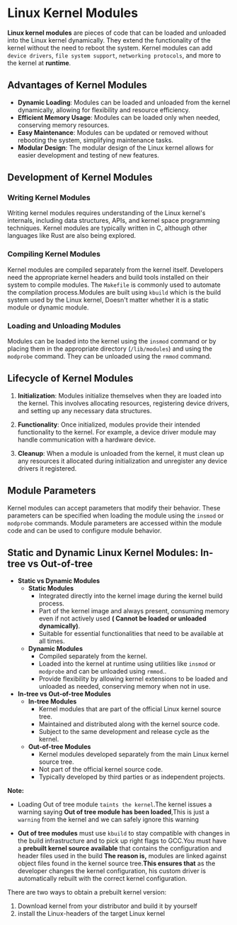 # Linux Kernel Modules


**Linux kernel modules** are pieces of code that can be loaded and unloaded into the Linux kernel dynamically. They extend the functionality of the kernel without the need to reboot the system. Kernel modules can add `device drivers`, `file system support`, `networking protocols`, and more to the kernel at **runtime**.

## Advantages of Kernel Modules

- **Dynamic Loading**: Modules can be loaded and unloaded from the kernel dynamically, allowing for flexibility and resource efficiency.
- **Efficient Memory Usage**: Modules can be loaded only when needed, conserving memory resources.
- **Easy Maintenance**: Modules can be updated or removed without rebooting the system, simplifying maintenance tasks.
- **Modular Design**: The modular design of the Linux kernel allows for easier development and testing of new features.

## Development of Kernel Modules

### Writing Kernel Modules

Writing kernel modules requires understanding of the Linux kernel's internals, including data structures, APIs, and kernel space programming techniques. Kernel modules are typically written in C, although other languages like Rust are also being explored.

### Compiling Kernel Modules

Kernel modules are compiled separately from the kernel itself. Developers need the appropriate kernel headers and build tools installed on their system to compile modules. The `Makefile` is commonly used to automate the compilation process.Modules are built using `kbuild` which is the build system used by the Linux kernel, Doesn't matter whether it is a static module or dynamic module.


### Loading and Unloading Modules

Modules can be loaded into the kernel using the `insmod` command or by placing them in the appropriate directory (`/lib/modules`) and using the `modprobe` command. They can be unloaded using the `rmmod` command.

## Lifecycle of Kernel Modules

1. **Initialization**: Modules initialize themselves when they are loaded into the kernel. This involves allocating resources, registering device drivers, and setting up any necessary data structures.

2. **Functionality**: Once initialized, modules provide their intended functionality to the kernel. For example, a device driver module may handle communication with a hardware device.

3. **Cleanup**: When a module is unloaded from the kernel, it must clean up any resources it allocated during initialization and unregister any device drivers it registered.

## Module Parameters

Kernel modules can accept parameters that modify their behavior. These parameters can be specified when loading the module using the `insmod` or `modprobe` commands. Module parameters are accessed within the module code and can be used to configure module behavior.

## Static and Dynamic Linux Kernel Modules: In-tree vs Out-of-tree

  - **Static vs Dynamic Modules**
    - **Static Modules**
      - Integrated directly into the kernel image during the kernel build process.
      - Part of the kernel image and always present, consuming memory even if not actively used **( Cannot be loaded or unloaded dynamically)**.
      - Suitable for essential functionalities that need to be available at all times.
    - **Dynamic Modules**
      - Compiled separately from the kernel.
      - Loaded into the kernel at runtime using utilities like `insmod` or `modprobe` and can be unloaded using `rmmod`..
      - Provide flexibility by allowing kernel extensions to be loaded and unloaded as needed, conserving memory when not in use.
  - **In-tree vs Out-of-tree Modules**
    - **In-tree Modules**
      - Kernel modules that are part of the official Linux kernel source tree.
      - Maintained and distributed along with the kernel source code.
      - Subject to the same development and release cycle as the kernel.
    - **Out-of-tree Modules**
      - Kernel modules developed separately from the main Linux kernel source tree.
      - Not part of the official kernel source code.
      - Typically developed by third parties or as independent projects.

**Note:** 
- Loading Out of tree module `taints the kernel`.The kernel issues a warning saying **Out of tree module has been loaded**,This is just a `warning` from the kernel and we can safely ignore this warning

- **Out of tree modules** must use `kbuild` to stay compatible with changes in the build infrastructure and to pick up right flags to GCC.You must have a **prebuilt kernel source available** that contains the configuration and header files used in the build **The reason is,** modules are linked against object files found in the kernel source tree.**This ensures that** as the developer changes the kernel configuration, his custom driver is automatically rebuilt with the correct kernel configuration.

There are two ways to obtain a prebuilt kernel version:

1. Download kernel from your distributor and build it by yourself
2. install the Linux-headers of the target Linux kernel
